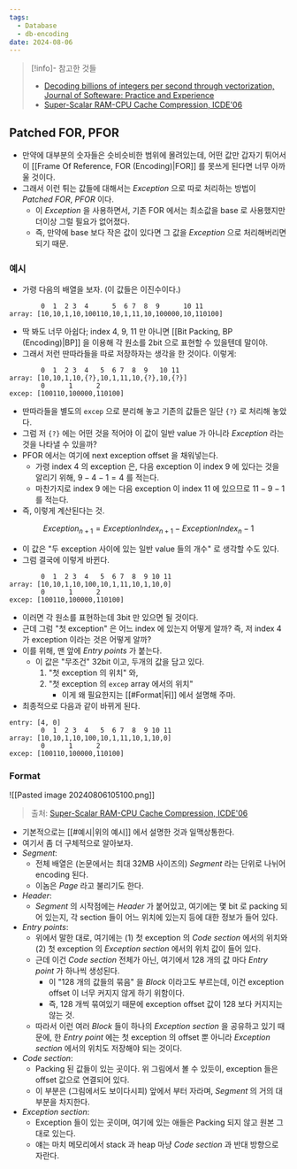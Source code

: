 ```yaml
---
tags:
  - Database
  - db-encoding
date: 2024-08-06
---
```

> [!info]- 참고한 것들
> - [Decoding billions of integers per second through vectorization, Journal of Softeware: Practice and Experience](https://onlinelibrary.wiley.com/doi/10.1002/spe.2203)
> - [Super-Scalar RAM-CPU Cache Compression, ICDE'06](https://ieeexplore.ieee.org/document/1617427)

## Patched FOR, PFOR

- 만약에 대부분의 숫자들은 슷비슷비한 범위에 몰려있는데, 어떤 값만 갑자기 튀어서 이 [[Frame Of Reference, FOR (Encoding)|FOR]] 를 못쓰게 된다면 너무 아까울 것이다.
- 그래서 이런 튀는 값들에 대해서는 *Exception* 으로 따로 처리하는 방법이 *Patched FOR*, *PFOR* 이다.
	- 이 *Exception* 을 사용하면서, 기존 FOR 에서는 최소값을 base 로 사용했지만 더이상 그럴 필요가 없어졌다.
	- 즉, 만약에 base 보다 작은 값이 있다면 그 값을 *Exception* 으로 처리해버리면 되기 때문.

### 예시

- 가령 다음의 배열을 보자. (이 값들은 이진수이다.)

```
        0  1  2 3  4      5  6 7  8  9      10 11
array: [10,10,1,10,100110,10,1,11,10,100000,10,110100]
```

- 딱 봐도 너무 아쉽다; index 4, 9, 11 만 아니면 [[Bit Packing, BP (Encoding)|BP]] 을 이용해 각 원소를 2bit 으로 표현할 수 있을텐데 말이야.
- 그래서 저런 딴따라들을 따로 저장하자는 생각을 한 것이다. 이렇게:

```
        0  1  2 3  4   5  6 7  8  9   10 11
array: [10,10,1,10,{?},10,1,11,10,{?},10,{?}]
        0      1      2
excep: [100110,100000,110100]
```

- 딴따라들을 별도의 `excep` 으로 분리해 놓고 기존의 값들은 일단 `{?}` 로 처리해 놓았다.
- 그럼 저 `{?}` 에는 어떤 것을 적어야 이 값이 일반 value 가 아니라 *Exception* 라는 것을 나타낼 수 있을까?
- PFOR 에서는 여기에 next exception offset 을 채워넣는다.
	- 가령 index 4 의 exception 은, 다음 exception 이 index 9 에 있다는 것을 알리기 위해, $9 - 4 - 1 = 4$ 를 적는다.
	- 마찬가지로 index 9 에는 다음 exception 이 index 11 에 있으므로 $11 - 9 - 1$ 를 적는다.
- 즉, 이렇게 계산된다는 것.

$$
Exception_{n + 1} = ExceptionIndex_{n + 1} - ExceptionIndex_{n} - 1
$$

- 이 값은 "두 exception 사이에 있는 일반 value 들의 개수" 로 생각할 수도 있다.
- 그럼 결국에 이렇게 바뀐다.

```
        0  1  2 3  4   5  6 7  8  9 10 11
array: [10,10,1,10,100,10,1,11,10,1,10,0]
        0      1      2
excep: [100110,100000,110100]
```

- 이러면 각 원소를 표현하는데 3bit 만 있으면 될 것이다.
- 근데 그럼 "첫 exception" 은 어느 index 에 있는지 어떻게 알까? 즉, 저 index 4 가 exception 이라는 것은 어떻게 알까?
- 이를 위해, 맨 앞에 *Entry points* 가 붙는다.
	- 이 값은 "무조건" 32bit 이고, 두개의 값을 담고 있다.
		1) "첫 exception 의 위치" 와,
		2) "첫 exception 의 `excep` array 에서의 위치"
			- 이게 왜 필요한지는 [[#Format|뒤]] 에서 설명해 주마.
- 최종적으로 다음과 같이 바뀌게 된다.

```
entry: [4, 0]
        0  1  2 3  4   5  6 7  8  9 10 11
array: [10,10,1,10,100,10,1,11,10,1,10,0]
        0      1      2
excep: [100110,100000,110100]
```

### Format

![[Pasted image 20240806105100.png]]
> 출처: [Super-Scalar RAM-CPU Cache Compression, ICDE'06](https://ieeexplore.ieee.org/document/1617427)

- 기본적으로는 [[#예시|위의 예시]] 에서 설명한 것과 일맥상통한다.
- 여기서 좀 더 구체적으로 알아보자.
- *Segment*:
	- 전체 배열은 (논문에서는 최대 32MB 사이즈의) *Segment* 라는 단위로 나뉘어 encoding 된다.
	- 이놈은 *Page* 라고 불리기도 한다.
- *Header*:
	- *Segment* 의 시작점에는 *Header* 가 붙어있고, 여기에는 몇 bit 로 packing 되어 있는지, 각 section 들이 어느 위치에 있는지 등에 대한 정보가 들어 있다.
- *Entry points*:
	- 위에서 말한 대로, 여기에는 (1) 첫 exception 의 *Code section* 에서의 위치와 (2) 첫 exception 의 *Exception section* 에서의 위치 값이 들어 있다.
	- 근데 이건 *Code section* 전체가 아닌, 여기에서 128 개의 값 마다 *Entry point* 가 하나씩 생성된다.
		- 이 "128 개의 값들의 묶음" 을 *Block* 이라고도 부르는데, 이건 exception offset 이 너무 커지지 않게 하기 위함이다.
		- 즉, 128 개씩 묶여있기 때문에 exception offset 값이 128 보다 커지지는 않는 것.
	- 따라서 이런 여러 *Block* 들이 하나의 *Exception section* 을 공유하고 있기 때문에, 한 *Entry point* 에는 첫 exception 의 offset 뿐 아니라 *Exception section* 에서의 위치도 저장해야 되는 것이다.
- *Code section*:
	- Packing 된 값들이 있는 곳이다. 위 그림에서 볼 수 있듯이, exception 들은 offset 값으로 연결되어 있다.
	- 이 부분은 (그림에서도 보이다시피) 앞에서 부터 자라며, *Segment* 의 거의 대부분을 차지한다.
- *Exception section*:
	- Exception 들이 있는 곳이며, 여기에 있는 애들은 Packing 되지 않고 원본 그대로 있는다.
	- 얘는 마치 메모리에서 stack 과 heap 마냥 *Code section* 과 반대 방향으로 자란다.

[^exception-section-offset]: 이 값이 왜 필요한지는 잘 모르겠다. 그냥 `excep` array 의 위치를 알려준다고 생각하고 넘어가자.